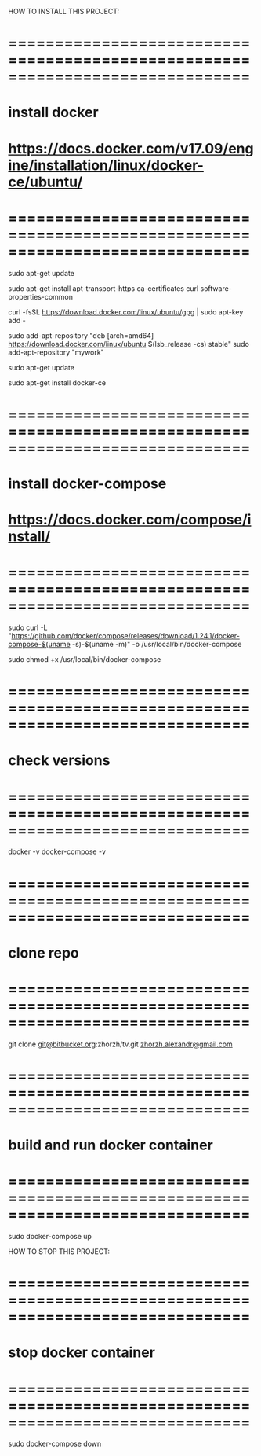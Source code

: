 HOW TO INSTALL THIS PROJECT:
# ==============================================================================
# install docker
# https://docs.docker.com/v17.09/engine/installation/linux/docker-ce/ubuntu/
# ==============================================================================
sudo apt-get update

sudo apt-get install apt-transport-https ca-certificates curl software-properties-common

curl -fsSL https://download.docker.com/linux/ubuntu/gpg | sudo apt-key add -

sudo add-apt-repository "deb [arch=amd64] https://download.docker.com/linux/ubuntu $(lsb_release -cs) stable"
sudo add-apt-repository "mywork"

sudo apt-get update

sudo apt-get install docker-ce

# ==============================================================================
# install docker-compose
# https://docs.docker.com/compose/install/
# ==============================================================================
sudo curl -L "https://github.com/docker/compose/releases/download/1.24.1/docker-compose-$(uname -s)-$(uname -m)" -o /usr/local/bin/docker-compose

sudo chmod +x /usr/local/bin/docker-compose


# ==============================================================================
# check versions
# ==============================================================================
docker -v
docker-compose -v

# ==============================================================================
# clone repo
# ==============================================================================
git clone git@bitbucket.org:zhorzh/tv.git
zhorzh.alexandr@gmail.com

# ==============================================================================
# build and run docker container
# ==============================================================================
sudo docker-compose up



HOW TO STOP THIS PROJECT:
# ==============================================================================
# stop docker container
# ==============================================================================
sudo docker-compose down
